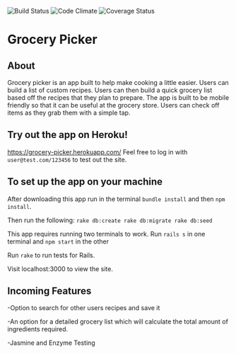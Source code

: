 ![Build Status](https://codeship.com/projects/3695ed20-10d5-0135-5e9d-5a1a2d987964/status?branch=master)
![Code Climate](https://codeclimate.com/github/nlau77/breakable-list.png)
![Coverage Status](https://coveralls.io/repos/nlau77/breakable-list/badge.png)

# Grocery Picker

## About
Grocery picker is an app built to help make cooking a little easier. Users can build
a list of custom recipes. Users can then build a quick grocery list based off the recipes
that they plan to prepare. The app is built to be mobile friendly so that it can be useful
at the grocery store. Users can check off items as they grab them with a simple
tap.

## Try out the app on Heroku!

https://grocery-picker.herokuapp.com/
Feel free to log in with `user@test.com/123456` to test out the site.

## To set up the app on your machine

After downloading this app run in the terminal `bundle install`
and then `npm install`.  

Then run the following:
  `rake db:create
  rake db:migrate
  rake db:seed`

This app requires running two terminals to work.
Run `rails s` in one terminal and `npm start` in the other

Run `rake` to run tests for Rails.

Visit localhost:3000 to view the site.

## Incoming Features

-Option to search for other users recipes and save it

-An option for a detailed grocery list which will calculate the total amount of ingredients required.

-Jasmine and Enzyme Testing
